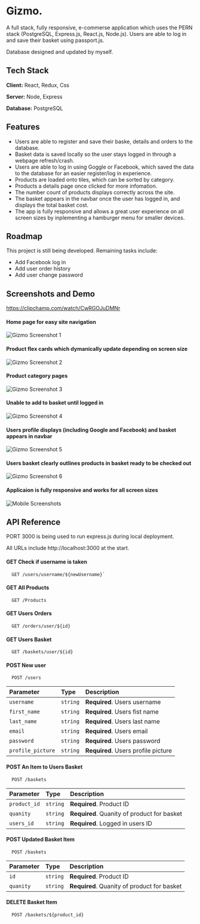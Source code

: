 
# Gizmo.

A full stack, fully responsive, e-commerse application which uses the PERN stack (PostgreSQL, Express.js, React.js, Node.js). Users are able to log in and save their basket using passport.js.

Database designed and updated by myself.






## Tech Stack

**Client:** React, Redux, Css

**Server:** Node, Express

**Database:** PostgreSQL



## Features

- Users are able to register and save their baske, details and orders to the database.
- Basket data is saved locally so the user stays logged in through a webpage refresh/crash.
- Users are able to log in using Goggle or Facebook, which saved the data to the database for an easier register/log in experience.
- Products are loaded onto tiles, which can be sorted by category.
- Products a details page once clicked for more infomation. 
- The number count of products displays correctly across the site.
- The basket appears in the navbar once the user has logged in, and displays the total basket cost.
- The app is fully responsive and allows a great user experience on all screen sizes by inplementing a hamburger menu for smaller devices.


## Roadmap

This project is still being developed. Remaining tasks include:

- Add Facebook log in
- Add user order history
- Add user change password

## Screenshots and Demo

https://clipchamp.com/watch/CwRGOJuDMNr

#### Home page for easy site navigation
![Gizmo Screenshot 1](https://user-images.githubusercontent.com/95356508/218988418-57039858-3dbd-4fe8-b762-b0ce9b0d4682.png)

#### Product flex cards which dymanically update depending on screen size
![Gizmo Screenshot 2](https://user-images.githubusercontent.com/95356508/218988429-2f7ec868-6fc9-4d4f-b132-b8eecf95884d.png)

#### Product category pages
![Gizmo Screenshot 3](https://user-images.githubusercontent.com/95356508/218988437-62c4105f-0aa0-43c3-8a6a-e3693efb5cd6.png)

#### Unable to add to basket until logged in
![Gizmo Screenshot 4](https://user-images.githubusercontent.com/95356508/218988443-13d9bad2-70fc-4bc1-9126-d080cdeb4924.png)

#### Users profile displays (including Google and Facebook) and basket appears in navbar
![Gizmo Screenshot 5](https://user-images.githubusercontent.com/95356508/218988455-93b4dcb9-0144-42fb-962f-3da19db8c2e5.png)

#### Users basket clearly outlines products in basket ready to be checked out
![Gizmo Screenshot 6](https://user-images.githubusercontent.com/95356508/218988461-6836cc52-ce1a-4038-a44c-abffcccc01be.png)

#### Applicaion is fully responsive and works for all screen sizes
![Mobile Screenshots](https://user-images.githubusercontent.com/95356508/218989735-9b606035-728b-44bc-b61f-67eed7b0c5f5.png)


## API Reference

 PORT 3000 is being used to run express.js during local deployment.

 All URLs include http://localhost:3000 at the start.

#### GET Check if username is taken

```http
  GET /users/username/${newUsername}`
```

#### GET All Products

```http
  GET /Products
```


#### GET Users Orders

```http
  GET /orders/user/${id}
```


#### GET Users Basket

```http
  GET /baskets/user/${id}
```

#### POST New user

```http
  POST /users
```

| Parameter | Type     | Description                |
| :-------- | :------- | :------------------------- |
| `username` | `string` | **Required**. Users username |
| `first_name` | `string` | **Required**. Users fist name |
| `last_name` | `string` | **Required**. Users last name |
| `email` | `string` | **Required**. Users email |
| `password` | `string` | **Required**. Users password |
| `profile_picture` | `string` | **Required**. Users profile picture |



#### POST An Item to Users Basket

```http
  POST /baskets
```

| Parameter | Type     | Description                |
| :-------- | :------- | :------------------------- |
| `product_id` | `string` | **Required**. Product ID |
| `quanity` | `string` | **Required**. Quanity of product for basket |
| `users_id` | `string` | **Required**. Logged in users ID |

#### POST Updated Basket Item

```http
  POST /baskets
```

| Parameter | Type     | Description                |
| :-------- | :------- | :------------------------- |
| `id` | `string` | **Required**. Product ID |
| `quanity` | `string` | **Required**. Quanity of product for basket |

#### DELETE Basket Item

```http
  POST /baskets/${product_id}
```




